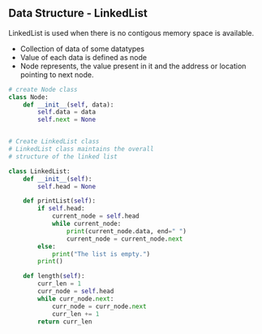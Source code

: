 ## Data Structure - LinkedList

LinkedList is used when there is no contigous memory space is available.

- Collection of data of some datatypes
- Value of each data is defined as node
- Node represents, the value present in it and the address or location pointing to next node.

```python
# create Node class
class Node:
    def __init__(self, data):
        self.data = data
        self.next = None


# Create LinkedList class
# LinkedList class maintains the overall
# structure of the linked list

class LinkedList:
    def __init__(self):
        self.head = None

    def printList(self):
        if self.head:
            current_node = self.head
            while current_node:
                print(current_node.data, end=" ")
                current_node = current_node.next
        else:
            print("The list is empty.")
        print()

    def length(self):
        curr_len = 1
        curr_node = self.head
        while curr_node.next:
            curr_node = curr_node.next
            curr_len += 1
        return curr_len
```
